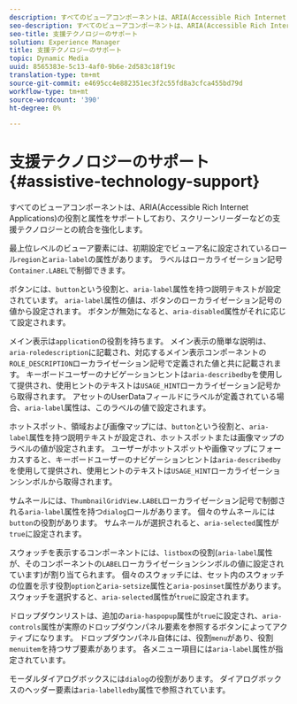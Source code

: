 ```yaml
---
description: すべてのビューアコンポーネントは、ARIA(Accessible Rich Internet Applications)の役割と属性をサポートしており、スクリーンリーダーなどの支援テクノロジーとの統合を強化します。
seo-description: すべてのビューアコンポーネントは、ARIA(Accessible Rich Internet Applications)の役割と属性をサポートしており、スクリーンリーダーなどの支援テクノロジーとの統合を強化します。
seo-title: 支援テクノロジーのサポート
solution: Experience Manager
title: 支援テクノロジーのサポート
topic: Dynamic Media
uuid: 8565383e-5c13-4af0-9b6e-2d583c18f19c
translation-type: tm+mt
source-git-commit: e4695cc4e882351ec3f2c55fd8a3cfca455bd79d
workflow-type: tm+mt
source-wordcount: '390'
ht-degree: 0%

---
```



# 支援テクノロジーのサポート{#assistive-technology-support}

すべてのビューアコンポーネントは、ARIA(Accessible Rich Internet Applications)の役割と属性をサポートしており、スクリーンリーダーなどの支援テクノロジーとの統合を強化します。

最上位レベルのビューア要素には、初期設定でビューア名に設定されているロール`region`と`aria-label`の属性があります。 ラベルはローカライゼーション記号`Container.LABEL`で制御できます。

ボタンには、`button`という役割と、`aria-label`属性を持つ説明テキストが設定されています。 `aria-label`属性の値は、ボタンのローカライゼーション記号の値から設定されます。 ボタンが無効になると、`aria-disabled`属性がそれに応じて設定されます。

メイン表示は`application`の役割を持ちます。 メイン表示の簡単な説明は、`aria-roledescription`に記載され、対応するメイン表示コンポーネントの`ROLE_DESCRIPTION`ローカライゼーション記号で定義された値と共に記載されます。 キーボードユーザーのナビゲーションヒントは`aria-describedby`を使用して提供され、使用ヒントのテキストは`USAGE_HINT`ローカライゼーション記号から取得されます。 アセットのUserDataフィールドにラベルが定義されている場合、`aria-label`属性は、このラベルの値で設定されます。

ホットスポット、領域および画像マップには、`button`という役割と、`aria-label`属性を持つ説明テキストが設定され、ホットスポットまたは画像マップのラベルの値が設定されます。 ユーザーがホットスポットや画像マップにフォーカスすると、キーボードユーザーのナビゲーションヒントは`aria-describedby`を使用して提供され、使用ヒントのテキストは`USAGE_HINT`ローカライゼーションシンボルから取得されます。

サムネールには、`ThumbnailGridView.LABEL`ローカライゼーション記号で制御される`aria-label`属性を持つ`dialog`ロールがあります。 個々のサムネールには`button`の役割があります。 サムネールが選択されると、`aria-selected`属性が`true`に設定されます。

スウォッチを表示するコンポーネントには、`listbox`の役割(`aria-label`属性が、そのコンポーネントの`LABEL`ローカライゼーションシンボルの値に設定されています)が割り当てられます。 個々のスウォッチには、セット内のスウォッチの位置を示す役割`option`と`aria-setsize`属性と`aria-posinset`属性があります。 スウォッチを選択すると、`aria-selected`属性が`true`に設定されます。

ドロップダウンリストは、追加の`aria-haspopup`属性が`true`に設定され、`aria-controls`属性が実際のドロップダウンパネル要素を参照するボタンによってアクティブになります。 ドロップダウンパネル自体には、役割`menu`があり、役割`menuitem`を持つサブ要素があります。 各メニュー項目には`aria-label`属性が指定されています。

モーダルダイアログボックスには`dialog`の役割があります。 ダイアログボックスのヘッダー要素は`aria-labelledby`属性で参照されています。
